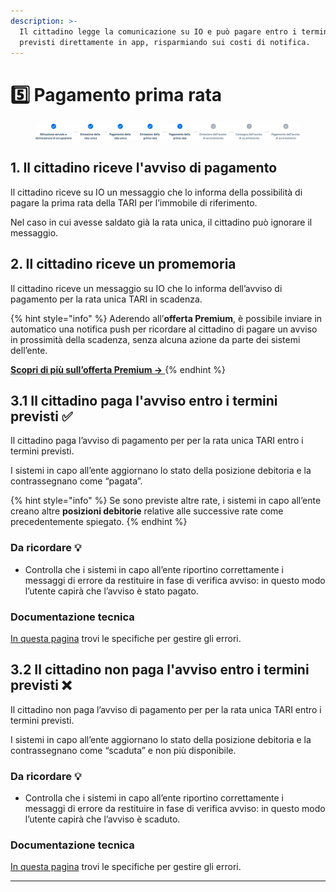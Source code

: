 ```yaml
---
description: >-
  Il cittadino legge la comunicazione su IO e può pagare entro i termini
  previsti direttamente in app, risparmiando sui costi di notifica.
---
```


# 5️⃣ Pagamento prima rata

<figure><img src=".gitbook/assets/tari-step5.png" alt=""><figcaption></figcaption></figure>

## 1. Il cittadino riceve l'avviso di pagamento

Il cittadino riceve su IO un messaggio che lo informa della possibilità di pagare la prima rata della TARI per l’immobile di riferimento.

Nel caso in cui avesse saldato già la rata unica, il cittadino può ignorare il messaggio.

## 2. Il cittadino riceve un promemoria&#x20;

Il cittadino riceve un messaggio su IO che lo informa dell’avviso di pagamento per la rata unica TARI in scadenza.

{% hint style="info" %}
Aderendo all’**offerta Premium**, è possibile inviare in automatico una notifica push per ricordare al cittadino di pagare un avviso in prossimità della scadenza, senza alcuna azione da parte dei sistemi dell’ente.

[**Scopri di più sull’offerta Premium →** ](https://docs.pagopa.it/manuale-servizi/che-cosa-puo-fare-un-servizio-su-io/inviare-messaggi#funzionalita-premium)
{% endhint %}

## **3.1 Il cittadino paga l'avviso entro i termini previsti ✅**

Il cittadino paga l’avviso di pagamento per per la rata unica TARI entro i termini previsti.

I sistemi in capo all’ente aggiornano lo stato della posizione debitoria e la contrassegnano come “pagata”.

{% hint style="info" %}
Se sono previste altre rate, i sistemi in capo all’ente creano altre **posizioni debitorie** relative alle successive rate come precedentemente spiegato.
{% endhint %}

### Da ricordare 💡&#x20;

* Controlla che i sistemi in capo all’ente riportino correttamente i messaggi di errore da restituire in fase di verifica avviso: in questo modo l’utente capirà che l’avviso è stato pagato.

### Documentazione tecnica&#x20;

[In questa pagina](https://docs.pagopa.it/gestionedeglierrori/faultcode-e-faultstring/domino-ec) trovi le specifiche per gestire gli errori.&#x20;

## **3.2 Il cittadino non paga l'avviso entro i termini previsti ❌**

Il cittadino non paga l’avviso di pagamento per per la rata unica TARI entro i termini previsti.

I sistemi in capo all’ente aggiornano lo stato della posizione debitoria e la contrassegnano come “scaduta” e non più disponibile.

### Da ricordare 💡&#x20;

* Controlla che i sistemi in capo all’ente riportino correttamente i messaggi di errore da restituire in fase di verifica avviso: in questo modo l’utente capirà che l’avviso è scaduto.

### Documentazione tecnica&#x20;

[In questa pagina](https://docs.pagopa.it/gestionedeglierrori/faultcode-e-faultstring/domino-ec) trovi le specifiche per gestire gli errori.&#x20;

***
